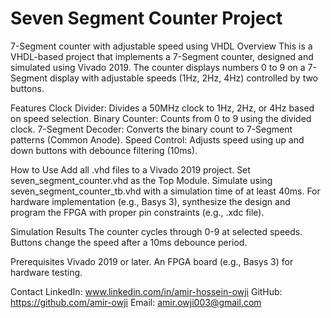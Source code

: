# Seven Segment Counter Project
7-Segment counter with adjustable speed using VHDL
Overview
This is a VHDL-based project that implements a 7-Segment counter, designed and simulated using Vivado 2019. The counter displays numbers 0 to 9 on a 7-Segment display with adjustable speeds (1Hz, 2Hz, 4Hz) controlled by two buttons.

Features
Clock Divider: Divides a 50MHz clock to 1Hz, 2Hz, or 4Hz based on speed selection.
Binary Counter: Counts from 0 to 9 using the divided clock.
7-Segment Decoder: Converts the binary count to 7-Segment patterns (Common Anode).
Speed Control: Adjusts speed using up and down buttons with debounce filtering (10ms).

How to Use
Add all .vhd files to a Vivado 2019 project.
Set seven_segment_counter.vhd as the Top Module.
Simulate using seven_segment_counter_tb.vhd with a simulation time of at least 40ms.
For hardware implementation (e.g., Basys 3), synthesize the design and program the FPGA with proper pin constraints (e.g., .xdc file).

Simulation Results
The counter cycles through 0-9 at selected speeds.
Buttons change the speed after a 10ms debounce period.

Prerequisites
Vivado 2019 or later.
An FPGA board (e.g., Basys 3) for hardware testing.

Contact
LinkedIn: www.linkedin.com/in/amir-hossein-owji
GitHub: https://github.com/amir-owji
Email: amir.owji003@gmail.com
